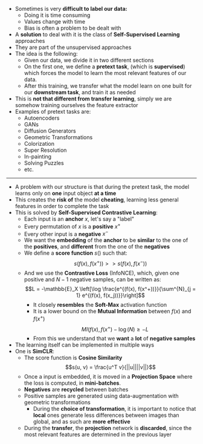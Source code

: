 + Sometimes is very **difficult to label our data:**
	+ Doing it is time consuming
	+ Values change with time
	+ Bias is often a problem to be dealt with
+ A **solution** to deal with it is the class of **Self-Supervised Learning** approaches
+ They are part of the unsupervised approaches
+ The idea is the following:
	+ Given our data, we divide it in two different sections
	+ On the first one, we define a **pretext task**, (which is **supervised**) which forces the model to learn the most relevant features of our data. 
	+ After this training, we transfer what the model learn on one built for our **downstream task**, and train it as needed
+ This is **not that different from transfer learning**, simply we are somehow training ourselves the feature extractor
+ Examples of pretext tasks are:
	+ Autoencoders
	+ GANs
	+ Diffusion Generators
	+ Geometric Transformations
	+ Colorization
	+ Super Resolution
	+ In-painting
	+ Solving Puzzles
	+ etc.
---
+ A problem with our structure is that during the pretext task, the model learns only on **one** input object **at a time**
+ This creates the **risk of** the model **cheating**, learning less general features in order to complete the task
+ This is solved by **Self-Supervised Contrastive Learning**:
	+ Each input is an **anchor** $x$, let's say a "label"
	+ Every permutation of $x$ is a **positive** $x^+$
	+ Every other input is a **negative** $x^-$
	+ We want the **embedding** of the **anchor** to be **similar** to the one of the **positives**, and **different** from the one of the **negatives**
	+ We define a **score function** $s()$ such that: $$s(f(x), f(x^+)) >> s(f(x), f(x^-))$$
	+ And we use the **Contrastive Loss** (InfoNCE), which, given one positive and $N-1$ negative samples, can be written as: $$L = -\mathbb{E}_X \left[\log \frac{e^{(f(x), f(x^+))}}{\sum^{N}_{j = 1} e^{(f(x), f(x_j))}}\right]$$
		+ It closely **resembles** the **Soft-Max** activation function
		+ It is a lower bound on the **Mutual Information** between $f(x)$ and $f(x^+)$ $$MI(f(x), f(x^+) - \log(N) \geq -L$$
		+ From this we understand that we **want** a **lot** of **negative samples**
+ The learning itself can be implemented in multiple ways
+ One is **SimCLR**:
	+ The score function is **Cosine Similarity** $$s(u, v) = \frac{u^T v}{||u||||v||}$$
	+ Once a input is embedded, it is moved in a **Projection Space** where the loss is computed, in **mini-batches**. 
	+ **Negatives** are **recycled** between batches
	+ Positive samples are generated using data-augmentation with geometric transformations
		+ During the **choice of transformation**, it is important to notice that **local** ones generate less differences between images than global, and as such are **more** **effective**
	+ During the **transfer**, the **projection** network is **discarded**, since the most relevant features are determined in the previous layer